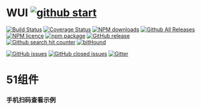 # WUI [![github start](https://img.shields.io/github/stars/w-ui/wui.svg?style=social&amp;label=Star)](https://github.com/w-ui/wui)


[![Build Status](https://travis-ci.org/wmfe/wui.svg?branch=master)](https://travis-ci.org/wmfe/wui) [![Coverage Status](https://coveralls.io/repos/github/wmfe/wui/badge.svg?branch=master)](https://coveralls.io/github/wmfe/wui?branch=master) [![NPM downloads](http://img.shields.io/npm/dm/w-ui.svg)](https://npmjs.org/package/w-ui) [![Github All Releases](https://img.shields.io/github/downloads/w-ui/wui/total.svg)](https://npmjs.org/package/w-ui) [![NPM licence](https://img.shields.io/npm/l/w-ui.svg)](https://npmjs.org/package/w-ui) [![npm package](https://img.shields.io/npm/v/w-ui.svg)](https://www.npmjs.org/package/w-ui) [![GitHub release](https://img.shields.io/github/release/w-ui/wui.svg)](https://github.com/w-ui/wui) [![Github search hit counter](https://img.shields.io/github/search/w-ui/wui/goto.svg)](https://github.com/w-ui/wui) [![bitHound](https://img.shields.io/bithound/dependencies/github/w-ui/wui.svg)](https://github.com/w-ui/wui)


[![GitHub issues](https://img.shields.io/github/issues/w-ui/wui.svg)](https://github.com/w-ui/wui/issues) [![GitHub closed issues](https://img.shields.io/github/issues-closed/w-ui/wui.svg)](https://github.com/w-ui/wui/issues) [![Gitter](https://img.shields.io/gitter/room/w-ui/wui.svg)](https://github.com/w-ui/wui)
# 51组件


### 手机扫码查看示例


<template>
  <w-qrcode :text="url" :size="256" image="/img/wui.png"></w-qrcode>
</template>

<script>
  import Qrcode from 'packages/qrcode'
  export default {
    components: {
      'w-qrcode': Qrcode
    },
    data () {
      return {
        url: location.origin + '/?t=' + Date.now() + '#/demo/Index'
      }
    }
  }
</script>